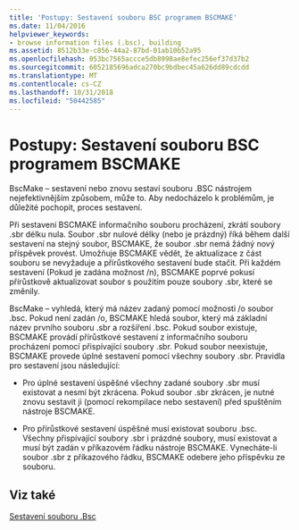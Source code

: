 ```yaml
---
title: 'Postupy: Sestavení souboru BSC programem BSCMAKE'
ms.date: 11/04/2016
helpviewer_keywords:
- browse information files (.bsc), building
ms.assetid: 8512b33e-c856-44a2-87bd-01ab10b52a95
ms.openlocfilehash: 053bc7565accce5db8998ae8efec256ef37d37b2
ms.sourcegitcommit: 6052185696adca270bc9bdbec45a626dd89cdcdd
ms.translationtype: MT
ms.contentlocale: cs-CZ
ms.lasthandoff: 10/31/2018
ms.locfileid: "50442585"
---
```

# <a name="how-bscmake-builds-a-bsc-file"></a>Postupy: Sestavení souboru BSC programem BSCMAKE

BscMake – sestavení nebo znovu sestaví souboru .BSC nástrojem nejefektivnějším způsobem, může to. Aby nedocházelo k problémům, je důležité pochopit, proces sestavení.

Při sestavení BSCMAKE informačního souboru procházení, zkrátí soubory .sbr délku nula. Soubor .sbr nulové délky (nebo je prázdný) říká během další sestavení na stejný soubor, BSCMAKE, že soubor .sbr nemá žádný nový příspěvek provést. Umožňuje BSCMAKE vědět, že aktualizace z část souboru se nevyžaduje a přírůstkového sestavení bude stačit. Při každém sestavení (Pokud je zadána možnost /n), BSCMAKE poprvé pokusí přírůstkově aktualizovat soubor s použitím pouze soubory .sbr, které se změnily.

BscMake – vyhledá, který má název zadaný pomocí možnosti /o soubor .bsc. Pokud není zadán /o, BSCMAKE hledá soubor, který má základní název prvního souboru .sbr a rozšíření .bsc. Pokud soubor existuje, BSCMAKE provádí přírůstkové sestavení z informačního souboru procházení pomocí přispívající soubory .sbr. Pokud soubor neexistuje, BSCMAKE provede úplné sestavení pomocí všechny soubory .sbr. Pravidla pro sestavení jsou následující:

- Pro úplné sestavení úspěšné všechny zadané soubory .sbr musí existovat a nesmí být zkrácena. Pokud soubor .sbr zkrácen, je nutné znovu sestavit ji (pomocí rekompilace nebo sestavení) před spuštěním nástroje BSCMAKE.

- Pro přírůstkové sestavení úspěšné musí existovat souboru .bsc. Všechny přispívající soubory .sbr i prázdné soubory, musí existovat a musí být zadán v příkazovém řádku nástroje BSCMAKE. Vynecháte-li soubor .sbr z příkazového řádku, BSCMAKE odebere jeho příspěvku ze souboru.

## <a name="see-also"></a>Viz také

[Sestavení souboru .Bsc](../../build/reference/building-a-dot-bsc-file.md)